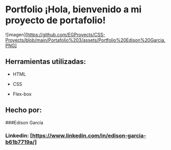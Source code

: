# Portfolio ¡Hola, bienvenido a mi proyecto de portafolio!

![imagen][https://github.com/EGProyects/CSS-Proyects/blob/main/Portafolio%203/assets/Portfolio%20Edison%20Garcia.PNG]

## Herramientas utilizadas:

* HTML

* CSS

* Flex-box

## Hecho por:

###Edison García

### Linkedin: [https://www.linkedin.com/in/edison-garcia-b61b7719a/]
